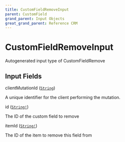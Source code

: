 ```yaml
---
title: CustomFieldRemoveInput
parent: CustomField
grand_parent: Input Objects
great_grand_parent: Reference CRM
---
```


<h1>CustomFieldRemoveInput</h1>

Autogenerated input type of CustomFieldRemove

<h2>Input Fields</h2>

<div class="field-entry ">
  <span id="client_mutation_id" class="field-name anchored">clientMutationId (<code><a href="/docs/reference_crm/scalar/string">String</a></code>)</span>

  <div class="description-wrapper">
   <p>A unique identifier for the client performing the mutation.</p>

  </div>
</div>

<div class="field-entry ">
  <span id="id" class="field-name anchored">id (<code><a href="/docs/reference_crm/scalar/string">String!</a></code>)</span>

  <div class="description-wrapper">
   <p>The ID of the custom field to remove</p>

  </div>
</div>

<div class="field-entry ">
  <span id="item_id" class="field-name anchored">itemId (<code><a href="/docs/reference_crm/scalar/string">String!</a></code>)</span>

  <div class="description-wrapper">
   <p>The ID of the item to remove this field from</p>

  </div>
</div>

